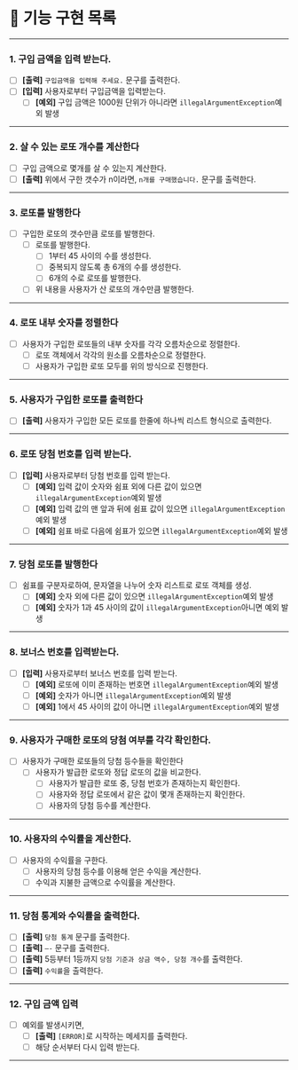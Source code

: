 # 🚀 기능 구현 목록

---
### 1. 구입 금액을 입력 받는다.
- [ ]  **[출력]** `구입금액을 입력해 주세요.` 문구를 출력한다.
- [ ]  **[입력]** 사용자로부터 구입금액을 입력받는다.
    - [ ]  **[예외]** 구입 금액은 1000원 단위가 아니라면 `illegalArgumentException`예외 발생

---
### 2. 살 수 있는 로또 개수를 계산한다
- [ ]  구입 금액으로 몇개를 살 수 있는지 계산한다.
- [ ]  **[출력]** 위에서 구한 갯수가 n이라면, `n개를 구매했습니다.` 문구를 출력한다.

---
### 3. 로또를 발행한다
- [ ]  구입한 로또의 갯수만큼 로또를 발행한다.
    - [ ]  로또를 발행한다.
        - [ ]  1부터 45 사이의 수를 생성한다.
        - [ ]  중복되지 않도록 총 6개의 수를 생성한다.
        - [ ]  6개의 수로 로또를 발행한다.
    - [ ]  위 내용을 사용자가 산 로또의 개수만큼 발행한다.

---
### 4. 로또 내부 숫자를 정렬한다
- [ ]  사용자가 구입한 로또들의 내부 숫자를 각각 오름차순으로 정렬한다.
    - [ ]  로또 객체에서 각각의 원소를 오름차순으로 정렬한다.
    - [ ]  사용자가 구입한 로또 모두를 위의 방식으로 진행한다.

---
### 5. 사용자가 구입한 로또를 출력한다
- [ ]  **[출력]** 사용자가 구입한 모든 로또를 한줄에 하나씩 리스트 형식으로 출력한다.

---
### 6. 로또 당첨 번호를 입력 받는다.
- [ ]  **[입력]** 사용자로부터 당첨 번호를 입력 받는다.
    - [ ]  **[예외]** 입력 값이 숫자와 쉼표 외에 다른 값이 있으면 `illegalArgumentException`예외 발생
    - [ ]  **[예외]** 입력 값의 맨 앞과 뒤에 쉼표 값이 있으면 `illegalArgumentException`예외 발생
    - [ ]  **[예외]** 쉼표 바로 다음에 쉼표가 있으면 `illegalArgumentException`예외 발생

---
### 7. 당첨 로또를 발행한다
- [ ]  쉼표를 구분자로하여, 문자열을 나누어 숫자 리스트로 로또 객체를 생성.
    - [ ]  **[예외]** 숫자 외에 다른 값이 있으면 `illegalArgumentException`예외 발생
    - [ ]  **[예외]** 숫자가 1과 45 사이의 값이 `illegalArgumentException`아니면 예외 발생

---
### 8. 보너스 번호를 입력받는다.
- [ ]  **[입력]** 사용자로부터 보너스 번호를 입력 받는다.
    - [ ]  **[예외]** 로또에 이미 존재하는 번호면 `illegalArgumentException`예외 발생
    - [ ]  **[예외]** 숫자가 아니면 `illegalArgumentException`예외 발생
    - [ ]  **[예외]** 1에서 45 사이의 값이 아니면 `illegalArgumentException`예외 발생

---
### 9. 사용자가 구매한 로또의 당첨 여부를 각각 확인한다.
- [ ]  사용자가 구매한 로또들의 당첨 등수들을 확인한다
    - [ ]  사용자가 발급한 로또와 정답 로또의 값을 비교한다.
        - [ ]  사용자가 발급한 로또 중, 당첨 번호가 존재하는지 확인한다.
        - [ ]  사용자와 정답 로또에서 같은 값이 몇개 존재하는지 확인한다.
        - [ ]  사용자의 당첨 등수를 계산한다.

---
### 10. 사용자의 수익률을 계산한다.
- [ ]  사용자의 수익률을 구한다.
    - [ ]  사용자의 당첨 등수를 이용해 얻은 수익을 계산한다.
    - [ ]  수익과 지불한 금액으로 수익률을 계산한다.

---
### 11. 당첨 통계와 수익률을 출력한다.
- [ ]  **[출력]** `당첨 통계` 문구를 출력한다.
- [ ]  **[출력]** `—-` 문구를 출력한다.
- [ ]  **[출력]** 5등부터 1등까지 `당첨 기준과 상금 액수, 당첨 개수`를 출력한다.
- [ ]  **[출력]** `수익률`을 출력한다.

---
### 12. 구입 금액 입력
- [ ]  예외를 발생시키면,
    - [ ]  **[출력]** `[ERROR]`로 시작하는 메세지를 출력한다.
    - [ ]  해당 순서부터 다시 입력 받는다.
---